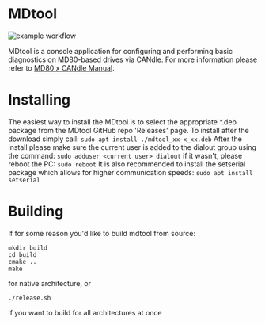 # MDtool
![example workflow](https://github.com/mabrobotics/mdtool/actions/workflows/build.yaml/badge.svg)

MDtool is a console application for configuring and performing basic diagnostics on MD80-based drives via CANdle. For more information please refer to [MD80 x CANdle Manual](https://www.mabrobotics.pl/servos/#comp-l6v4io99).

# Installing
The easiest way to install the MDtool is to select the appropriate *.deb package from the MDtool GitHub repo 'Releases' page. To install after the download simply call:
```sudo apt install ./mdtool_xx-x_xx.deb```
After the install please make sure the current user is added to the dialout group using the command: 
```sudo adduser <current user> dialout```
if it wasn't, please reboot the PC:
```sudo reboot```
It is also recommended to install the setserial package which allows for higher communication speeds:
```sudo apt install setserial```

# Building
If for some reason you'd like to build mdtool from source:

```
mkdir build
cd build
cmake ..
make
```
for native architecture, or 

```
./release.sh
```
if you want to build for all architectures at once
